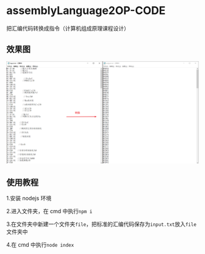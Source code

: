 # assemblyLanguage2OP-CODE

把汇编代码转换成指令（计算机组成原理课程设计）

## 效果图

![效果图](https://github.com/puresox/al2opcode/blob/master/img/1.png)

## 使用教程

1.安装 nodejs 环境

2.进入文件夹，在 cmd 中执行`npm i`

3.在文件夹中新建一个文件夹`file`，把标准的汇编代码保存为`input.txt`放入`file`文件夹中

4.在 cmd 中执行`node index`
